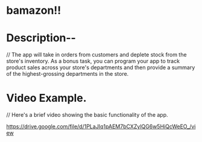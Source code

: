 # bamazon!!

# Description--

   // 
   The app will take in orders from customers and deplete stock from the store's inventory. As a bonus task, you can program your app to track product sales across your store's departments and then provide a summary of the highest-grossing departments in the store.
    
# Video Example.
    
   //
   Here's a brief video showing the basic functionality of the app.
   
   https://drive.google.com/file/d/1PLaJIq1pAEM7bCXZylQG6w5HiQcWeEO_/view
    
    
